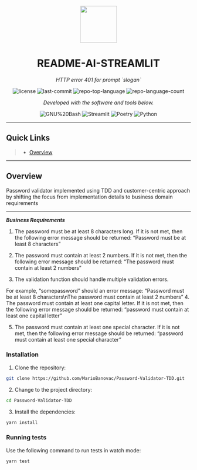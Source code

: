 <p align="center">
  <img src="https://cdn-icons-png.flaticon.com/512/6295/6295417.png" width="100" />
</p>
<p align="center">
    <h1 align="center">README-AI-STREAMLIT</h1>
</p>
<p align="center">
    <em>HTTP error 401 for prompt `slogan`</em>
</p>
<p align="center">
	<img src="https://img.shields.io/github/license/eli64s/readme-ai-streamlit?style=flat&color=0080ff" alt="license">
	<img src="https://img.shields.io/github/last-commit/eli64s/readme-ai-streamlit?style=flat&logo=git&logoColor=white&color=0080ff" alt="last-commit">
	<img src="https://img.shields.io/github/languages/top/eli64s/readme-ai-streamlit?style=flat&color=0080ff" alt="repo-top-language">
	<img src="https://img.shields.io/github/languages/count/eli64s/readme-ai-streamlit?style=flat&color=0080ff" alt="repo-language-count">
<p>
<p align="center">
		<em>Developed with the software and tools below.</em>
</p>
<p align="center">
	<img src="https://img.shields.io/badge/GNU%20Bash-4EAA25.svg?style=flat&logo=GNU-Bash&logoColor=white" alt="GNU%20Bash">
	<img src="https://img.shields.io/badge/Streamlit-FF4B4B.svg?style=flat&logo=Streamlit&logoColor=white" alt="Streamlit">
	<img src="https://img.shields.io/badge/Poetry-60A5FA.svg?style=flat&logo=Poetry&logoColor=white" alt="Poetry">
	<img src="https://img.shields.io/badge/Python-3776AB.svg?style=flat&logo=Python&logoColor=white" alt="Python">
</p>
<hr>

##  Quick Links

> - [ Overview](#-overview)

---

##  Overview

Password validator implemented using TDD and customer-centric approach by shifting the focus from implementation details to business domain requirements

---
***Business Requirements***

1. The password must be at least 8 characters long. If it is not met, then the following error message should be returned: “Password must be at least 8 characters”

2. The password must contain at least 2 numbers. If it is not met, then the following error message should be returned: “The password must contain at least 2 numbers”

3. The validation function should handle multiple validation errors.

For example, “somepassword” should an error message: “Password must be at least 8 characters\nThe password must contain at least 2 numbers”
4. The password must contain at least one capital letter. If it is not met, then the following error message should be returned: “password must contain at least one capital letter”

5. The password must contain at least one special character. If it is not met, then the following error message should be returned: “password must contain at least one special character”

###  Installation

1. Clone the repository:

```sh
git clone https://github.com/MarioBanovac/Password-Validator-TDD.git
```

2. Change to the project directory:

```sh
cd Password-Validator-TDD
```

3. Install the dependencies:

```sh
yarn install
```

###  Running tests

Use the following command to run tests in watch mode:

```sh
yarn test
```

